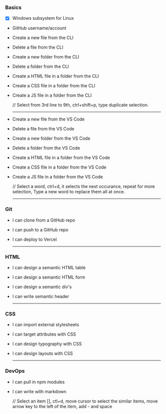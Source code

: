 ### Basics
- [x] Windows subsystem for Linux
- GitHub username/account
- Create a new file from the CLI
- Delete a file from the CLI
- Create a new folder from the CLI
- Delete a folder from the CLI
- Create a HTML file in a folder from the CLI
- Create a CSS file in a folder from the CLI
- Create a JS file in a folder from the CLI
  
  // Select from 3rd line to 9th, ctrl+shift+p, type duplicate selection.
  
  ---
- Create a new file from the VS Code
- Delete a file from the VS Code
- Create a new folder from the VS Code
- Delete a folder from the VS Code
- Create a HTML file in a folder from the VS Code
- Create a CSS file in a folder from the VS Code
- Create a JS file in a folder from the VS Code
  
  // Select a word, ctrl+d, it selects the next occurance, repeat for more selection, Type a new word to replace them all at once.
  
  ---
### [](https://github.com/AmirhosseinOlyaei/msimbo-todo/blob/main/readme.md#git) Git
- I can clone from a GitHub repo
- I can push to a GitHub repo
- I can deploy to Vercel
  
  ---
### [](https://github.com/AmirhosseinOlyaei/msimbo-todo/blob/main/readme.md#html) HTML
- I can design a semantic HTML table
- I can design a semantic HTML form
- I can design a semantic div's
- I can write semantic header
  
  ---
### [](https://github.com/AmirhosseinOlyaei/msimbo-todo/blob/main/readme.md#css) CSS
- I can import external stylesheets
- I can target attributes with CSS
- I can design typography with CSS
- I can design layouts with CSS
  
  ---
### [](https://github.com/AmirhosseinOlyaei/msimbo-todo/blob/main/readme.md#devops) DevOps
- I can pull in npm modules
- I can write with markdown
  
  // Select an item [], ctl+d, move cursor to select the similar items, move arrow key to the left of the item, add - and space